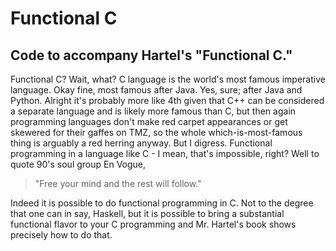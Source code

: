 # Functional C

## Code to accompany Hartel's "Functional C."

Functional C? Wait, what? C language is the world's most famous imperative language. Okay fine, most famous after Java. Yes, sure; after Java and Python. Alright it's probably more like 4th given that C++ can be considered a separate language and is likely more famous than C, but then again programming languages don't make red carpet appearances or get skewered for their gaffes on TMZ, so the whole which-is-most-famous thing is arguably a red herring anyway. But I digress. Functional programming in a language like C - I mean, that's impossible, right? Well to quote 90's soul group En Vogue, 

>"Free your mind and the rest will follow." 

Indeed it is possible to do functional programming in C. Not to the degree that one can in say, Haskell, but it is possible to bring a substantial functional flavor to your C programming and Mr. Hartel's book shows precisely how to do that. 




